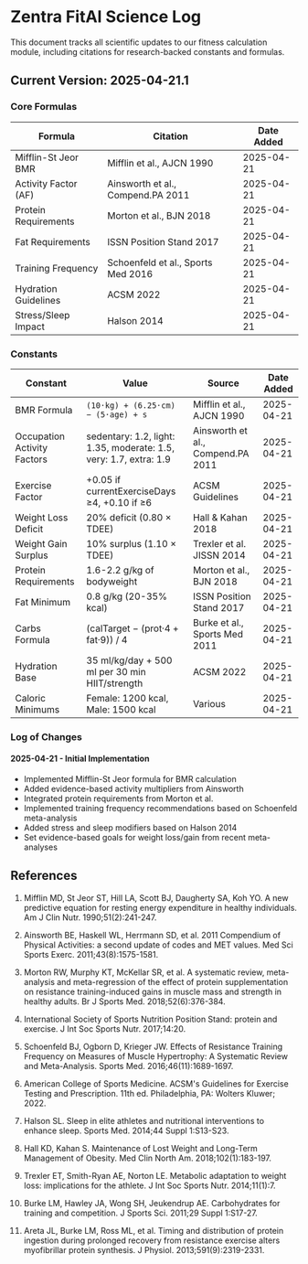 # Zentra FitAI Science Log

This document tracks all scientific updates to our fitness calculation module, including citations for research-backed constants and formulas.

## Current Version: 2025-04-21.1

### Core Formulas

| Formula | Citation | Date Added |
|---------|----------|------------|
| Mifflin-St Jeor BMR | Mifflin et al., AJCN 1990 | 2025-04-21 |
| Activity Factor (AF) | Ainsworth et al., Compend.PA 2011 | 2025-04-21 |
| Protein Requirements | Morton et al., BJN 2018 | 2025-04-21 |
| Fat Requirements | ISSN Position Stand 2017 | 2025-04-21 |
| Training Frequency | Schoenfeld et al., Sports Med 2016 | 2025-04-21 |
| Hydration Guidelines | ACSM 2022 | 2025-04-21 |
| Stress/Sleep Impact | Halson 2014 | 2025-04-21 |

### Constants

| Constant | Value | Source | Date Added |
|----------|-------|--------|------------|
| BMR Formula | `(10·kg) + (6.25·cm) − (5·age) + s` | Mifflin et al., AJCN 1990 | 2025-04-21 |
| Occupation Activity Factors | sedentary: 1.2, light: 1.35, moderate: 1.5, very: 1.7, extra: 1.9 | Ainsworth et al., Compend.PA 2011 | 2025-04-21 |
| Exercise Factor | +0.05 if currentExerciseDays ≥4, +0.10 if ≥6 | ACSM Guidelines | 2025-04-21 |
| Weight Loss Deficit | 20% deficit (0.80 × TDEE) | Hall & Kahan 2018 | 2025-04-21 |
| Weight Gain Surplus | 10% surplus (1.10 × TDEE) | Trexler et al. JISSN 2014 | 2025-04-21 |
| Protein Requirements | 1.6-2.2 g/kg of bodyweight | Morton et al., BJN 2018 | 2025-04-21 |
| Fat Minimum | 0.8 g/kg (20-35% kcal) | ISSN Position Stand 2017 | 2025-04-21 |
| Carbs Formula | (calTarget − (prot·4 + fat·9)) / 4 | Burke et al., Sports Med 2011 | 2025-04-21 |
| Hydration Base | 35 ml/kg/day + 500 ml per 30 min HIIT/strength | ACSM 2022 | 2025-04-21 |
| Caloric Minimums | Female: 1200 kcal, Male: 1500 kcal | Various | 2025-04-21 |

### Log of Changes

#### 2025-04-21 - Initial Implementation
- Implemented Mifflin-St Jeor formula for BMR calculation
- Added evidence-based activity multipliers from Ainsworth
- Integrated protein requirements from Morton et al.
- Implemented training frequency recommendations based on Schoenfeld meta-analysis
- Added stress and sleep modifiers based on Halson 2014
- Set evidence-based goals for weight loss/gain from recent meta-analyses

## References

1. Mifflin MD, St Jeor ST, Hill LA, Scott BJ, Daugherty SA, Koh YO. A new predictive equation for resting energy expenditure in healthy individuals. Am J Clin Nutr. 1990;51(2):241-247.

2. Ainsworth BE, Haskell WL, Herrmann SD, et al. 2011 Compendium of Physical Activities: a second update of codes and MET values. Med Sci Sports Exerc. 2011;43(8):1575-1581.

3. Morton RW, Murphy KT, McKellar SR, et al. A systematic review, meta-analysis and meta-regression of the effect of protein supplementation on resistance training-induced gains in muscle mass and strength in healthy adults. Br J Sports Med. 2018;52(6):376-384.

4. International Society of Sports Nutrition Position Stand: protein and exercise. J Int Soc Sports Nutr. 2017;14:20.

5. Schoenfeld BJ, Ogborn D, Krieger JW. Effects of Resistance Training Frequency on Measures of Muscle Hypertrophy: A Systematic Review and Meta-Analysis. Sports Med. 2016;46(11):1689-1697.

6. American College of Sports Medicine. ACSM's Guidelines for Exercise Testing and Prescription. 11th ed. Philadelphia, PA: Wolters Kluwer; 2022.

7. Halson SL. Sleep in elite athletes and nutritional interventions to enhance sleep. Sports Med. 2014;44 Suppl 1:S13-S23.

8. Hall KD, Kahan S. Maintenance of Lost Weight and Long-Term Management of Obesity. Med Clin North Am. 2018;102(1):183-197.

9. Trexler ET, Smith-Ryan AE, Norton LE. Metabolic adaptation to weight loss: implications for the athlete. J Int Soc Sports Nutr. 2014;11(1):7.

10. Burke LM, Hawley JA, Wong SH, Jeukendrup AE. Carbohydrates for training and competition. J Sports Sci. 2011;29 Suppl 1:S17-27.

11. Areta JL, Burke LM, Ross ML, et al. Timing and distribution of protein ingestion during prolonged recovery from resistance exercise alters myofibrillar protein synthesis. J Physiol. 2013;591(9):2319-2331.
